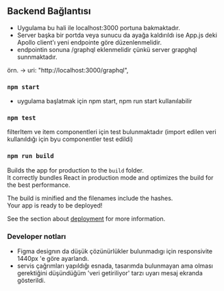 
##  Backend Bağlantısı

- Uygulama bu hali ile localhost:3000 portuna bakmaktadır.
- Server başka bir portda veya sunucu da ayağa kaldırıldı ise App.js deki Apollo client'ı yeni endpointe göre düzenlenmelidir.
- endpointin sonuna /graphql eklenmelidir çünkü server grapghql sunnmaktadır.

örn. -> uri: "http://localhost:3000/graphql", 

### `npm start`

- uygulama başlatmak için npm start, npm run start kullanılabilir

### `npm test`

filterItem ve item componentleri için test bulunmaktadır (import edilen veri kullanıldığı için byu componentler test edildi)

### `npm run build`

Builds the app for production to the `build` folder.\
It correctly bundles React in production mode and optimizes the build for the best performance.

The build is minified and the filenames include the hashes.\
Your app is ready to be deployed!

See the section about [deployment](https://facebook.github.io/create-react-app/docs/deployment) for more information.

### Developer notları

- Figma designın da düşük çözünürlükler bulunmadıgı için responsivite 1440px 'e göre ayarlandı.
- servis çağrımları yapıldığı esnada, tasarımda bulunmayan ama olması gerektiğini düşündüğüm  'veri getiriliyor' tarzı uyarı mesaj ekranda gösterildi.